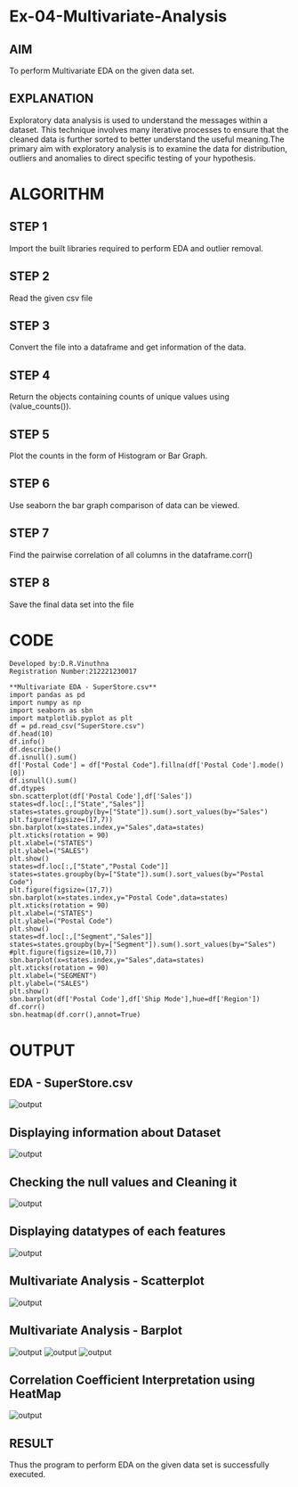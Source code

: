 # Ex-04-Multivariate-Analysis
## AIM
To perform Multivariate EDA on the given data set.

## EXPLANATION
Exploratory data analysis is used to understand the messages within a dataset. This technique involves many iterative processes to ensure that the cleaned data is further sorted to better understand the useful meaning.The primary aim with exploratory analysis is to examine the data for distribution, outliers and anomalies to direct specific testing of your hypothesis.

# ALGORITHM
## STEP 1
Import the built libraries required to perform EDA and outlier removal.

## STEP 2
Read the given csv file

## STEP 3
Convert the file into a dataframe and get information of the data.

## STEP 4
Return the objects containing counts of unique values using (value_counts()).

## STEP 5
Plot the counts in the form of Histogram or Bar Graph.

## STEP 6
Use seaborn the bar graph comparison of data can be viewed.

## STEP 7
Find the pairwise correlation of all columns in the dataframe.corr()

## STEP 8
Save the final data set into the file

# CODE
```
Developed by:D.R.Vinuthna
Registration Number:212221230017
```
```
**Multivariate EDA - SuperStore.csv**
import pandas as pd
import numpy as np
import seaborn as sbn
import matplotlib.pyplot as plt
df = pd.read_csv("SuperStore.csv")
df.head(10)
df.info()
df.describe()
df.isnull().sum()
df['Postal Code'] = df["Postal Code"].fillna(df['Postal Code'].mode()[0])
df.isnull().sum()
df.dtypes
sbn.scatterplot(df['Postal Code'],df['Sales'])
states=df.loc[:,["State","Sales"]]
states=states.groupby(by=["State"]).sum().sort_values(by="Sales")
plt.figure(figsize=(17,7))
sbn.barplot(x=states.index,y="Sales",data=states)
plt.xticks(rotation = 90)
plt.xlabel=("STATES")
plt.ylabel=("SALES")
plt.show()
states=df.loc[:,["State","Postal Code"]]
states=states.groupby(by=["State"]).sum().sort_values(by="Postal Code")
plt.figure(figsize=(17,7))
sbn.barplot(x=states.index,y="Postal Code",data=states)
plt.xticks(rotation = 90)
plt.xlabel=("STATES")
plt.ylabel=("Postal Code")
plt.show()
states=df.loc[:,["Segment","Sales"]]
states=states.groupby(by=["Segment"]).sum().sort_values(by="Sales")
#plt.figure(figsize=(10,7))
sbn.barplot(x=states.index,y="Sales",data=states)
plt.xticks(rotation = 90)
plt.xlabel=("SEGMENT")
plt.ylabel=("SALES")
plt.show()
sbn.barplot(df['Postal Code'],df['Ship Mode'],hue=df['Region'])
df.corr()
sbn.heatmap(df.corr(),annot=True)
```
# OUTPUT
## EDA - SuperStore.csv
![output](https://github.com/VINUTHNA-2004/Ex-04-Multivariate-Analysis/blob/main/1.png?raw=true)
## Displaying information about Dataset
![output](https://github.com/VINUTHNA-2004/Ex-04-Multivariate-Analysis/blob/main/2.png?raw=true)

## Checking the null values and Cleaning it
![output](https://github.com/VINUTHNA-2004/Ex-04-Multivariate-Analysis/blob/main/3.png?raw=true)

## Displaying datatypes of each features
![output](https://github.com/VINUTHNA-2004/Ex-04-Multivariate-Analysis/blob/main/4.png?raw=true)

## Multivariate Analysis - Scatterplot
![output](https://github.com/VINUTHNA-2004/Ex-04-Multivariate-Analysis/blob/main/5.png?raw=true)

## Multivariate Analysis - Barplot
![output](https://github.com/VINUTHNA-2004/Ex-04-Multivariate-Analysis/blob/main/6.png?raw=true)
![output](https://github.com/VINUTHNA-2004/Ex-04-Multivariate-Analysis/blob/main/7.png?raw=true)
![output](https://github.com/VINUTHNA-2004/Ex-04-Multivariate-Analysis/blob/main/8.1.png?raw=true)
## Correlation Coefficient Interpretation using HeatMap
![output](https://github.com/VINUTHNA-2004/Ex-04-Multivariate-Analysis/blob/main/9.png?raw=true)

## RESULT
Thus the program to perform EDA on the given data set is successfully executed.

